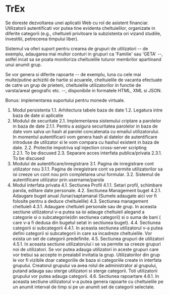 # TrEx

Se doreste dezvoltarea unei aplicatii Web cu rol de asistent financiar. 
Utilizatorii autentificati vor putea tine evidenta cheltuielilor, organizate in diferite categorii (e.g., cheltuieli privitoare la subzistenta ori vizand studiile, investitii, petrecerea timpului liber). 

Sistemul va oferi suport pentru crearea de grupuri de utilizatori -- de exemplu, adaugarea mai multor conturi in grupuri ca 'Familie' sau 'GETA' --, astfel incat sa se poata monitoriza cheltuielile tuturor membrilor apartinand unui anumit grup. 

Se vor genera si diferite rapoarte -- de exemplu, luna cu cele mai multe/putine achizitii de hartie si acuarele, cheltuielile de vacanta efectuate de catre un grup de prieteni, cheltuielile utilizatorilor in functie de varsta/areal geografic etc. --, disponibile in formatele HTML, XML si JSON.

Bonus: implementarea suportului pentru monede virtuale.
1.	Modul persistenta
1.1.	Arhitectura tabele baza de date
1.2.	Legatura intre baza de date si aplicatie
2.	Modulul de securitate
2.1.	Implementarea sistemului criptare a parolelor in baza de date
2.1.1.	Pentru a asigura securitatea parolelor in baza de date vom salva un hash al parolei concatenata cu emailul utilizatorului. In momentul autentificarii vom genera hash al datelor de autentificare introduse de utilizator si le vom compara cu hashul existent in baza de date.
2.2.	Protectie impotriva sql injection cross-server scripting	
2.2.1.	To be discused
2.3.	Separare acces interfata publica/privata
2.3.1.	To be discused
3.	Modulul de autentificare/inregistrare
3.1.	Pagina de inregistrare cont utilizator nou
3.1.1.	Pagina de inregistrare cont va permite utilizatorilor sa isi creeze un cont nou prin completarea unui formular.
3.2.	Sistemul de autentificare utilizator prin username/parola
4.	Modul interfata privata
4.1.	Sectiunea Profil
4.1.1.	Setari profil, schimbare parola, editare date personale.
4.2.	Sectiunea Management buget
4.2.1.	Adaugare buget anual /lunar/saptamanal (Sumele adaugate aici vor fi folosite pentru a deduce cheltuielile) 
4.3.	Sectiunea management cheltuieli
4.3.1.	Adaugare cheltuieli personale sau de grup. In aceasta sectiune utilizatorul v-a putea sa isi adauge cheltuieli alegand a categorie si o subcategorie(din sectiunea categorii) si o suma de bani ( care v-a fi dedusa din bugetul setat in sectiunea buget).
4.4.	Sectiunea categorii si subcategorii
4.4.1.	In aceasta sectiunea utilizatorul v-a putea defini categorii si subcategorii in care sa incadreze cheltuielile. Vor exista un set de categorii predefinite.
4.5.	Sectiunea grupuri de utilizatori
4.5.1.	In aceasta sectiune utilizatorului i se va permite sa creeze grupuri noi de utilizatori. Se vor putea adauga utilizatori in aceste grupuri care vor trebui sa accepte in prealabil invitatia la grup. Utilizatorilor din grup le vor fi vizibile doar categoriile de baza si categoriile create in interfata grupului. Creatorul grupului va avea rolul de administrator al grupului, putand adauga sau sterge utilizatori si sterge categorii. Toti utilizatorii grupului vor putea adauga categorii. 
4.6.	Sectiunea rapoartare
4.6.1.	In aceasta sectiune utilizatorul v-a putea genera rapoarte cu cheltuielile pe un anumit interval de timp si pe un anumit set de categorii selectate.

